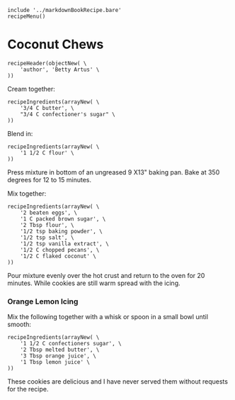 ~~~ markdown-script
include '../markdownBookRecipe.bare'
recipeMenu()
~~~

# Coconut Chews

~~~ markdown-script
recipeHeader(objectNew( \
    'author', 'Betty Artus' \
))
~~~

Cream together:

~~~ markdown-script
recipeIngredients(arrayNew( \
    '3/4 C butter', \
    "3/4 C confectioner's sugar" \
))
~~~

Blend in:

~~~ markdown-script
recipeIngredients(arrayNew( \
    '1 1/2 C flour' \
))
~~~

Press mixture in bottom of an ungreased 9 X13" baking pan. Bake at 350 degrees for 12 to 15 minutes.

Mix together:

~~~ markdown-script
recipeIngredients(arrayNew( \
    '2 beaten eggs', \
    '1 C packed brown sugar', \
    '2 Tbsp flour', \
    '1/2 tsp baking powder', \
    '1/2 tsp salt', \
    '1/2 tsp vanilla extract', \
    '1/2 C chopped pecans', \
    '1/2 C flaked coconut' \
))
~~~

Pour mixture evenly over the hot crust and return to the oven for 20 minutes. While cookies are
still warm spread with the icing.


### Orange Lemon Icing

Mix the following together with a whisk or spoon in a small bowl until smooth:

~~~ markdown-script
recipeIngredients(arrayNew( \
    '1 1/2 C confectioners sugar', \
    '2 Tbsp melted butter', \
    '3 Tbsp orange juice', \
    '1 Tbsp lemon juice' \
))
~~~

These cookies are delicious and I have never served them without requests for the recipe.
